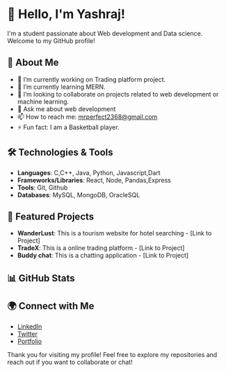 # 👋 Hello, I'm Yashraj!

I'm a student passionate about Web development and Data science. Welcome to my GitHub profile!

## 🚀 About Me

- 🔭 I’m currently working on Trading platform project.
- 🌱 I’m currently learning MERN.
- 👯 I’m looking to collaborate on projects related to web development or machine learning.
- 💬 Ask me about web development
- 📫 How to reach me: mrperfect2368@gmail.com
- ⚡ Fun fact: I am a Basketball player.

## 🛠️ Technologies & Tools

- **Languages**: C,C++, Java, Python, Javascript,Dart
- **Frameworks/Libraries**: React, Node, Pandas,Express
- **Tools**: Git, Github
- **Databases**: MySQL, MongoDB, OracleSQL

## 🌟 Featured Projects

- **WanderLust**: This is a tourism website for hotel searching - [Link to Project]
- **TradeX**: This is a online trading platform - [Link to Project]
- **Buddy chat**: This is a chatting application - [Link to Project]

## 📊 GitHub Stats
<!--
![Your GitHub Stats](https://github-readme-stats.vercel.app/api?username=yourusername&show_icons=true&theme=radical)
--->
## 🌍 Connect with Me

- [LinkedIn](https://www.linkedin.com/in/yourprofile)
- [Twitter](https://twitter.com/yourprofile)
- [Portfolio](https://yourwebsite.com)

Thank you for visiting my profile! Feel free to explore my repositories and reach out if you want to collaborate or chat!

<!---
Yashraj-Pradip-Haridas/Yashraj-Pradip-Haridas is a ✨ special ✨ repository because its `README.md` (this file) appears on your GitHub profile.
You can click the Preview link to take a look at your changes.
--->
